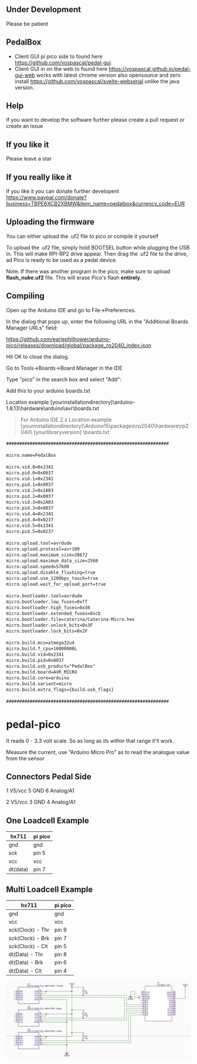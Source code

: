 ## Under Development 
Please be patient

## PedalBox
- Client GUI pi pico side to found here https://github.com/vospascal/pedal-gui
- Client GUI in on the web to found here https://vospascal.github.io/pedal-gui-web works with latest chrome version also opensource and zero install https://github.com/vospascal/svelte-webserial unlike the java version.

## Help
If you want to develop the software further please create a pull request or create an issue

## If you like it
Please leave a star

## If you really like it
If you like it you can donate further developent
https://www.paypal.com/donate?business=TBPE6XCB2XBMW&item_name=pedalbox&currency_code=EUR

## Uploading the firmware
You can either upload the .uf2 file to pico or compile it yourself

To upload the .uf2 file, simply hold BOOTSEL button while plugging the USB in. This will make RPI-RP2 drive appear. Then drag the .uf2 file to the drive, ad Pico is ready to be used as a pedal device.

Note: If there was another program in the pico, make sure to upload **flash_nuke.uf2** file. This will erase Pico's flash **entirely**. 
## Compiling
Open up the Arduino IDE and go to File->Preferences.

In the dialog that pops up, enter the following URL in the "Additional Boards Manager URLs" field:

https://github.com/earlephilhower/arduino-pico/releases/download/global/package_rp2040_index.json

Hit OK to close the dialog.

Go to Tools->Boards->Board Manager in the IDE

Type "pico" in the search box and select "Add":

Add this to your arduino boards.txt

Location example  [yourinstallationdirectory]\arduino-1.8.13\hardware\arduino\avr\boards.txt

> For Arduino IDE 2.x
Location example  [yourinstallationdirectory]\Arduino15\packages\rp2040\hardware\rp2040\ [yourlibraryversion] \boards.txt

```
##############################################################

micro.name=PedalBox

micro.vid.0=0x2341
micro.pid.0=0x0037
micro.vid.1=0x2341
micro.pid.1=0x8037
micro.vid.2=0x2A03
micro.pid.2=0x0037
micro.vid.3=0x2A03
micro.pid.3=0x8037
micro.vid.4=0x2341
micro.pid.4=0x0237
micro.vid.5=0x2341
micro.pid.5=0x8237

micro.upload.tool=avrdude
micro.upload.protocol=avr109
micro.upload.maximum_size=28672
micro.upload.maximum_data_size=2560
micro.upload.speed=57600
micro.upload.disable_flushing=true
micro.upload.use_1200bps_touch=true
micro.upload.wait_for_upload_port=true

micro.bootloader.tool=avrdude
micro.bootloader.low_fuses=0xff
micro.bootloader.high_fuses=0xd8
micro.bootloader.extended_fuses=0xcb
micro.bootloader.file=caterina/Caterina-Micro.hex
micro.bootloader.unlock_bits=0x3F
micro.bootloader.lock_bits=0x2F

micro.build.mcu=atmega32u4
micro.build.f_cpu=16000000L
micro.build.vid=0x2341
micro.build.pid=0x8037
micro.build.usb_product="PedalBox"
micro.build.board=AVR_MICRO
micro.build.core=arduino
micro.build.variant=micro
micro.build.extra_flags={build.usb_flags}

##############################################################
```


# pedal-pico
It reads 0 - 3.3 volt scale. So as long as its within that range it'll work.

Measure the current, use "Arduino Micro Pro" as to read the analogue value from the sensor

## Connectors Pedal Side
1 V5/vcc
5 GND
6 Analog/A1

2 V5/vcc
3 GND
4 Analog/A1


## One Loadcell Example

| hx711  | pi pico  | 
|---|---|
| gnd  |  gnd |
| sck  | pin 5  | 
| vcc  | vcc  |
| dt(data)  |  pin 7 |

## Multi Loadcell Example

| hx711  | pi pico  | 
|---|---|
| gnd  |  gnd |
| vcc  | vcc  |
| sck(Clock) - Thr  | pin 9  |
| sck(Clock) - Brk | pin 7  |
| sck(Clock) - Clt | pin 5  |
| dt(Data) - Thr |  pin 8 |
| dt(Data) - Brk |  pin 6 |
| dt(Data) - Clt |  pin 4 |

![Alt text](hx711_multiple.jpeg?raw=true "multi hx711")
